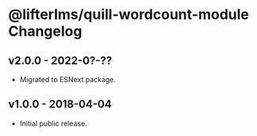 @lifterlms/quill-wordcount-module Changelog
===========================================

v2.0.0 - 2022-0?-??
-------------------

+ Migrated to ESNext package.


v1.0.0 - 2018-04-04
-------------------

+ Initial public release.